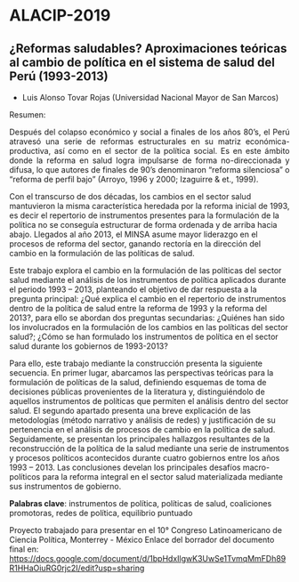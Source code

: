 # ALACIP-2019
## ¿Reformas saludables? Aproximaciones teóricas al cambio de política en el sistema de salud del Perú (1993-2013)
   * Luis Alonso Tovar Rojas (Universidad Nacional Mayor de San Marcos)

Resumen: 

<p style="text-align: justify;">Después del colapso económico y social a finales de los años 80’s, el Perú atravesó una serie de reformas estructurales en su matriz económica-productiva, así como en el sector de la política social. Es en este ámbito donde la reforma en salud logra impulsarse de forma no-direccionada y difusa, lo que autores de finales de 90’s denominaron “reforma silenciosa” o “reforma de perfil bajo” (Arroyo, 1996 y 2000; Izaguirre & et., 1999). 
  
Con el transcurso de dos décadas, los cambios en el sector salud mantuvieron la misma característica heredada por la reforma inicial de 1993, es decir el repertorio de instrumentos presentes para la formulación de la política no se conseguía estructurar de forma ordenada y de arriba hacia abajo. Llegados al año 2013, el MINSA asume mayor liderazgo en el procesos de reforma del sector, ganando rectoría en la dirección del cambio en la formulación de las políticas de salud. 

Este trabajo explora el cambio en la formulación de las políticas del sector salud mediante el análisis de los instrumentos de política aplicados durante el periodo 1993 – 2013, planteando el objetivo de dar respuesta a la pregunta principal: ¿Qué explica el cambio en el repertorio de instrumentos dentro de la política de salud entre la reforma de 1993 y la reforma del 2013?, para ello se abordan dos preguntas secundarias: ¿Quiénes han sido los involucrados en la formulación de los cambios en las políticas del sector salud?; ¿Cómo se han formulado los instrumentos de política en el sector salud durante los gobiernos de 1993-2013?

Para ello, este trabajo mediante la construcción presenta la siguiente secuencia. En primer lugar, abarcamos las perspectivas teóricas para la formulación de políticas de la salud, definiendo esquemas de toma de decisiones públicas provenientes de la literatura y, distinguiéndolo de aquellos instrumentos de políticas que permiten el análisis dentro del sector salud. El segundo apartado presenta una breve explicación de las metodologías (método narrativo y análisis de redes) y justificación de su pertenencia en el análisis de procesos de cambio en la política de salud. Seguidamente, se presentan los principales hallazgos resultantes de la reconstrucción de la política de la salud mediante una serie de instrumentos y procesos políticos acontecidos durante cuatro gobiernos entre los años 1993 – 2013. Las conclusiones develan los principales desafíos macro-políticos para la reforma integral en el sector salud materializada mediante sus instrumentos de gobierno.</p>


**Palabras clave**: instrumentos de política, políticas de salud, coaliciones promotoras, redes de política, equilibrio puntuado


Proyecto trabajado para presentar en el 10° Congreso Latinoamericano de Ciencia Política, Monterrey - México
Enlace del borrador del documento final en: https://docs.google.com/document/d/1bpHdxIlgwK3UwSe1TvmqMmFDh89R1HHaOiuRG0rjc2I/edit?usp=sharing

